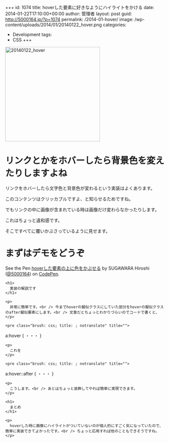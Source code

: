 +++
id: 1074
title: hoverした要素に好きなようにハイライトをかける
date: 2014-01-22T17:10:00+00:00
author: 管理者
layout: post
guid: http://5000164.jp/?p=1074
permalink: /2014-01-hover/
image: /wp-content/uploads/2014/01/20140122_hover.png
categories:
  - Development
tags:
  - CSS
+++
<img src="http://5000164.jp/wp-content/uploads/2014/01/20140122_hover-300x300.png" alt="20140122_hover" width="300" height="300" class="aligncenter size-medium wp-image-1081" srcset="http://5000164.jp/wp-content/uploads/2014/01/20140122_hover-300x300.png 300w, http://5000164.jp/wp-content/uploads/2014/01/20140122_hover-150x150.png 150w, http://5000164.jp/wp-content/uploads/2014/01/20140122_hover.png 400w" sizes="(max-width: 300px) 100vw, 300px" />

# リンクとかをホバーしたら背景色を変えたりしますよね

リンクをホバーしたら文字色と背景色が変わるという実装はよくあります。
  
このコンテンツはクリッカブルですよ、と知らせるためですね。
  
でもリンクの中に画像が含まれている時は画像だけ変わらなかったりします。
  
これはちょっと違和感です。
  
そこですべてに覆いかぶさっているように見せます。

# まずはデモをどうぞ

<div class="codepen">
  <p data-height="332" data-theme-id="2816" data-slug-hash="vexEB" data-default-tab="result" class='codepen'>
    See the Pen <a href='http://codepen.io/5000164/pen/vexEB'>hoverした要素の上に色をかぶせる</a> by SUGAWARA Hiroshi (<a href='http://codepen.io/5000164'>@5000164</a>) on <a href='http://codepen.io'>CodePen</a>.
  </p>
  
  <p>
    </div> 
    
    <h1>
      実装の解説です
    </h1>
    
    <p>
      非常に簡単です。<br /> 今までhoverの擬似クラスにしていた部分をhoverの擬似クラスのafter擬似要素にします。<br /> 文章だとちょっとわかりづらいのでコードで書くと、
    </p>
    
    <pre class="brush: css; title: ; notranslate" title="">
a:hover {
  ・・・
}
</pre>
    
    <p>
      これを
    </p>
    
    <pre class="brush: css; title: ; notranslate" title="">
a:hover::after {
  ・・・
}
</pre>
    
    <p>
      こうします。<br /> あとはちょっと装飾してやれば簡単に実現できます。
    </p>
    
    <h1>
      まとめ
    </h1>
    
    <p>
      hoverした時に画像にハイライトがついていないのが個人的にすごく気になっていたので、簡単に実装できてよかったです。<br /> ちょっと応用すれば他のこともできそうですね。
    </p>